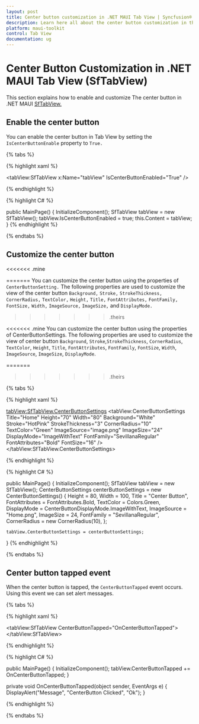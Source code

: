 ```yaml
---
layout: post
title: Center button customization in .NET MAUI Tab View | Syncfusion®
description: Learn here all about the center button customization in the Syncfusion® .NET MAUI Tab View(SfTabView) control.
platform: maui-toolkit
control: Tab View
documentation: ug
---
```


# Center Button Customization in .NET MAUI Tab View (SfTabView)

This section explains how to enable and customize The center button in .NET MAUI [SfTabView.](https://help.syncfusion.com/cr/maui-toolkit/Syncfusion.Maui.Toolkit.TabView.SfTabView.html)

## Enable the center button 

You can enable the center button in Tab View by setting the `IsCenterButtonEnable` property to `True.`

{% tabs %}

{% highlight xaml %}

<tabView:SfTabView x:Name="tabView"
                   IsCenterButtonEnabled="True" />

{% endhighlight %}

{% highlight C# %}

public MainPage()
{
    InitializeComponent();
    SfTabView tabView = new SfTabView();
    tabView.IsCenterButtonEnabled = true;
    this.Content = tabView;
}
{% endhighlight %}

{% endtabs %}

## Customize the center button
<<<<<<< .mine

=======
You can customize the center button using the properties of `CenterButtonSetting.` The following properties are used to customize the view of the center button `Background,` `Stroke,` `StrokeThickness,` `CornerRadius,` `TextColor,` `Height,` `Title,` `FontAttributes,` `FontFamily,` `FontSize,` `Width,` `ImageSource,` `ImageSize,` and `DisplayMode.`
>>>>>>> .theirs

<<<<<<< .mine
You can customize the center button using the properties of CenterButtonSettings. The following properties are used to customize the view of center button `Background`, `Stroke`,`StrokeThickness`, `CornerRadius`, `TextColor`, `Height`, `Title`, `FontAttributes`, `FontFamily`, `FontSize`, `Width`, `ImageSource`, `ImageSize`, `DisplayMode`.

=======


>>>>>>> .theirs

{% tabs %}

{% highlight xaml %}

<tabView:SfTabView.CenterButtonSettings>
     <tabView:CenterButtonSettings Title="Home" 
                              Height="70" 
                              Width="80"
                              Background="White" 
                              Stroke="HotPink" 
                              StrokeThickness="3" 
                              CornerRadius="10" 
                              TextColor="Green" 
                              ImageSource="image.png" 
                              ImageSize="24" 
                              DisplayMode="ImageWithText" 
                              FontFamily="SevillanaRegular" 
                              FontAttributes="Bold" 
                              FontSize="16" />
</tabView:SfTabView.CenterButtonSettings>

{% endhighlight %}

{% highlight C# %}

public MainPage()
{
    InitializeComponent();
    SfTabView tabView = new SfTabView();
    CenterButtonSettings centerButtonSettings = new CenterButtonSettings()
    {
        Height = 80,
        Width = 100,
        Title = "Center Button",
        FontAttributes = FontAttributes.Bold,
        TextColor = Colors.Green,
        DisplayMode = CenterButtonDisplayMode.ImageWithText,
        ImageSource = "Home.png",
        ImageSize = 24,
        FontFamily = "SevillanaRegular",
        CornerRadius = new CornerRadius(10),
    };

    tabView.CenterButtonSettings = centerButtonSettings;
}
{% endhighlight %}

{% endtabs %}

## Center button tapped event

When the center button is tapped, the `CenterButtonTapped` event occurs. Using this event we can set alert messages.

{% tabs %}

{% highlight xaml %}

<tabView:SfTabView CenterButtonTapped="OnCenterButtonTapped">
</tabView:SfTabView>

{% endhighlight %}

{% highlight C# %}

public MainPage()
{
    InitializeComponent();
    tabView.CenterButtonTapped += OnCenterButtonTapped;
}

private void OnCenterButtonTapped(object sender, EventArgs e)
{
    DisplayAlert("Message", "CenterButton Clicked", "Ok");
}

{% endhighlight %}

{% endtabs %}
